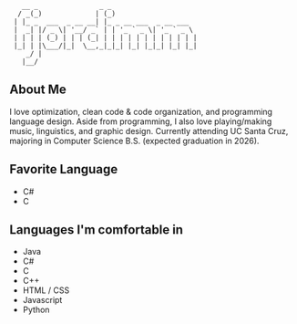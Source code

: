 
```
   __ _               _ _                     
  / _(_)             | (_)                    
 | |_ _  ___  _ __ __| |_ _ __ ___  _ __ ___  
 |  _| |/ _ \| '__/ _` | | '_ ` _ \| '_ ` _ \ 
 | | | | (_) | | | (_| | | | | | | | | | | | |
 |_| | |\___/|_|  \__,_|_|_| |_| |_|_| |_| |_|
    _/ |                                      
   |__/                                       
```

## About Me
I love optimization, clean code & code organization, and programming language design.
Aside from programming, I also love playing/making music, linguistics, and graphic design.
Currently attending UC Santa Cruz, majoring in Computer Science B.S. (expected graduation in 2026).

## Favorite Language
- C#
- C

## Languages I'm comfortable in
- Java
- C#
- C
- C++
- HTML / CSS
- Javascript
- Python
